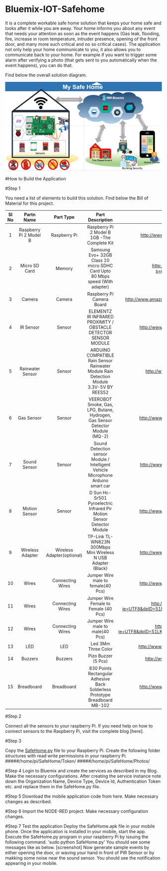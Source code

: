 # Bluemix-IOT-Safehome
It is a complete workable safe home solution that keeps your home safe and looks after it while you are away. Your home informs you about any event that needs your attention as soon as the event happens (Gas leak, flooding, fire, increase in room temperature, intruder presence, opening of the front door, and many more such critical and no so critical cases). The application not only help your home communicate to you, it also allows you to communicate back to your home. For example if you want to trigger some alarm after verifying a photo (that gets sent to you automatically when the event happens), you can do that.

Find below the overall solution diagram.

![ScreenShot](/images/SafeHome-Overview.png)

#How to Build the Application

#Step 1

You need a list of elements to build this solution. Find below the Bill of Material for this project.

|Sl No    | Partn Name       |   Part Type   |Part Description                   |	URL                          | Quantity |
|:-------:|:----------------:|:-------------:|:---------------------------------:|:-----------------------------:|:--------:|
|1	|Raspberry Pi 2 Model B	|Raspberry Pi	|Raspberry Pi 2 Model B 1GB -The Complete Kit        | http://www.amazon.in/gp/product/B00T2U7R7I?psc=1&redirect=true&ref_=oh_aui_detailpage_o08_s00| 1   |
|2	|Micro SD Card 	|Memory	|Samsung Evo+ 32GB Class 10 micro SDHC Card Upto 80 Mbps speed (With adapter)|	http://www.amazon.in/Samsung-Class-micro-speed-adapter/dp/B00WR4IJBE/ref=sr_1_2?s=electronics&ie=UTF8&qid=1457519043&sr=1-2&keywords=micro+sd+memory+card |1   |
|3	|Camera	|Camera	|Raspberry Pi Camera Board | http://www.amazon.in/gp/product/B00L1FOIIS?psc=1&redirect=true&ref_=ox_sc_act_title_1&smid=A1NDZY44BCNIQJ | 1   |
|4	|IR Sensor	|Sensor	 |ELEMENTZ IR INFRARED PROXIMITY / OBSTACLE DETECTOR SENSOR MODULE   |	http://www.amazon.in/gp/product/B00MBXTA0A?psc=1&redirect=true&ref_=oh_aui_detailpage_o08_s00   |1   |
|5	|Rainwater Sensor	|Sensor	 |ARDUINO COMPATIBLE Rain Sensor Rainwater Module Rain Detection Module 3.3V-5V BY REES52   |	http://www.amazon.in/gp/product/B018GNR032?psc=1&redirect=true&ref_=od_aui_detailpages00   | 1   |
|6	|Gas Sensor	|Sensor   | VEEROBOT Smoke, Gas, LPG, Butane, Hydrogen, Gas Sensor Detector Module (MQ-2)   |	http://www.amazon.in/gp/product/B01307SNHG?psc=1&redirect=true&ref_=oh_aui_detailpage_o03_s00   | 1   |
|7	|Sound Sensor	|Sensor	|Sound Detection sensor Module / Intelligent Vehicle Microphone Arduino smart car |	http://www.amazon.in/gp/product/8385100644?psc=1&redirect=true&ref_=oh_aui_detailpage_o01_s00 | 1  |
|8	|Motion Sensor	| Sensor	| D Sun Hc-Sr501 Pyroelectric Infrared Pir Motion Sensor Detector Module|    http://www.amazon.in/gp/product/B007XQRKD4?psc=1&redirect=true&ref_=oh_aui_detailpage_o06_s00   | 1   |
|9	|Wireless Adapter	|Wireless Adapter(optional)	 | TP-Link TL-WN823N 300Mbps Mini Wireless N USB Adapter (Black) |	http://www.amazon.in/gp/product/B0088TKTY2?psc=1&redirect=true&ref_=oh_aui_detailpage_o00_s00   |1   |
|10	   |Wires	  |Connecting Wires	| Jumper Wire male to female(40 Pcs)   |	http://www.amazon.in/gp/product/B00SJHYN4K?psc=1&redirect=true&ref_=oh_aui_detailpage_o05_s00   |1 Bunch   |
|11	 | Wires	| Connecting Wires	 |Jumper Wire Female to Female (40 Pcs)   | http://www.amazon.in/Jumper-Wire-male-female-Pcs/dp/B00TZWORK8/ref=pd_sim_23_2?ie=UTF8&dpID=51RUa6UYg6L&dpSrc=sims&preST=_AC_UL160_SR160%2C160_&refRID=1N4NF5AAM0MZCAMAENH4   |1 Bunch   |
|12	  |Wires	 |Connecting Wires	 |Jumper Wire male to male(40 Pcs)   | 	http://www.amazon.in/Jumper-Wire-Female-40-Pcs/dp/B00SJI8SZ4/ref=pd_sim_23_3?ie=UTF8&dpID=51LKB7Wg%2BZL&dpSrc=sims&preST=_AC_UL160_SR160%2C160_&refRID=1N4NF5AAM0MZCAMAENH4   | 1 Bunch   |
|13	|LED	|LED	|Led 3Mm Three Color	|http://www.amazon.in/gp/product/B00WNYMLR6?psc=1&redirect=true&ref_=oh_aui_detailpage_o03_s00|1 Bunch    |
|14	| Buzzers  |Buzzers	  |Pizo Buzzer (5 Pcs)   |http://www.amazon.in/gp/product/B00W7ATBYC?psc=1&redirect=true&ref_=od_aui_detailpages00   |1 Bunch   |
|15	| Breadboard   |	Breadboard	   |830 Points Rectangular Adhesive Back Solderless Prototype Breadboard MB-102 |	http://www.amazon.in/gp/product/B00NSXA7YK?psc=1&redirect=true&ref_=oh_aui_detailpage_o02_s00 | 1   |


#Step 2

Connect all the sensors to your raspberry Pi. If you need help on how to connect sensors to the Raspberry Pi, visit the complete blog [here].

#Step 3

Copy the [SafeHome.py](RaspberryPi-Code/SafeHome.py) file to your Raspberry Pi. Create the following folder structures with read write permissions in your raspberry Pi.
#####/home/pi/SafeHome/Token/
#####/home/pi/SafeHome/Photos/

#Step 4
Login to Bluemix and create the services as described in my Blog. Make the necessary configurations. After creating the service instance note down the Organization Name, Device Type, Device Id, Authentication Token  etc. and replace them in the SafeHome.py file.

#Step 5
Download the mobile application code from here. Make necessary changes as described.

#Step 6 
Import the NODE-RED project. Make necessary configuration changes.

#Step 7
Test the application
Deploy the SafeHome.apk file in your mobile phone. Once the application is installed in your mobile, start the app.
Execute the SafeHome.py program in your raspberry Pi by issuing the following command.
'sudo python SafeHome.py'
You should see some messages like as below.
[screenshot]
Now generate sample events by either opening the door, or waving your hand in front of PIR Sensor or by makking some noise near the sound sensor. You should see the notification appearing in your mobile. 







 






 
